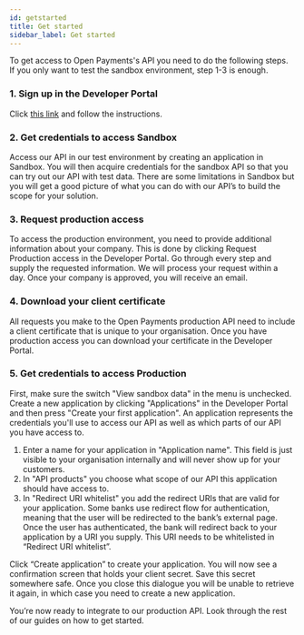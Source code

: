 ```yaml
---
id: getstarted
title: Get started
sidebar_label: Get started
---
```


To get access to Open Payments's API you need to do the following steps. If you only want to test the sandbox environment, step 1-3 is enough.

### 1. Sign up in the Developer Portal

Click [this link](https://developer.openpayments.io/) and follow the instructions.

### 2. Get credentials to access Sandbox

Access our API in our test environment by creating an application in Sandbox. You will then acquire credentials for the sandbox API so that you can try out our API with test data. There are some limitations in Sandbox but you will get a good picture of what you can do with our API’s to build the scope for your solution.

### 3. Request production access

To access the production environment, you need to provide additional information about your company. This is done by clicking
Request Production access in the Developer Portal. Go through every step and supply the requested information. We will process
your request within a day. Once your company is approved, you will receive an email.

### 4. Download your client certificate

All requests you make to the Open Payments production API need to include a client certificate that is unique to your organisation.
Once you have production access you can download your certificate in the Developer Portal.

### 5. Get credentials to access Production

First, make sure the switch "View sandbox data" in the menu is unchecked.
Create a new application by clicking "Applications" in the Developer Portal and then press "Create your first application".
An application represents the credentials you'll use to access our API as well as which parts of our API you have access to.

1. Enter a name for your application in "Application name". This field is just visible to your organisation internally and will never show up
   for your customers.
2. In "API products" you choose what scope of our API this application should have access to.
3. In "Redirect URI whitelist" you add the redirect URIs that are valid for your application. Some banks use redirect flow for authentication, meaning that the user will be redirected to the bank’s external page. Once the user has authenticated, the bank will redirect back to your application by a URI you supply. This URI needs to be whitelisted in “Redirect URI whitelist”.

Click “Create application” to create your application. You will now see a confirmation screen that holds your client secret. Save this secret somewhere safe. Once you close this dialogue you will be unable to retrieve it again, in which case you need to create a new application.

You’re now ready to integrate to our production API. Look through the rest of our guides on how to get started.

